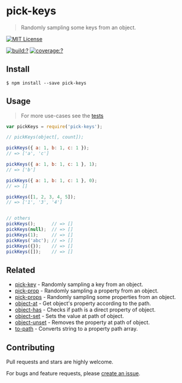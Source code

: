 # pick-keys

> Randomly sampling some keys from an object.


[![MIT License](https://img.shields.io/badge/license-MIT_License-green.svg?style=flat-square)](https://github.com/bubkoo/pick-keys/blob/master/LICENSE)

[![build:?](https://img.shields.io/travis/bubkoo/pick-keys/master.svg?style=flat-square)](https://travis-ci.org/bubkoo/pick-keys)
[![coverage:?](https://img.shields.io/coveralls/bubkoo/pick-keys/master.svg?style=flat-square)](https://coveralls.io/github/bubkoo/pick-keys)



## Install

```
$ npm install --save pick-keys 
```



## Usage

> For more use-cases see the [tests](https://github.com/bubkoo/pick-keys/blob/master/test/spec/index.js)

```js
var pickKeys = require('pick-keys');

// pickKeys(object[, count]);

pickKeys({ a: 1, b: 1, c: 1 });
// => ['a', 'c']

pickKeys({ a: 1, b: 1, c: 1 }, 1);
// => ['b']

pickKeys({ a: 1, b: 1, c: 1 }, 0);
// => []

pickKeys([1, 2, 3, 4, 5]);
// => ['1', '3', '4']


// others
pickKeys();      // => []
pickKeys(null);  // => []
pickKeys(1);     // => []
pickKeys('abc'); // => []
pickKeys({});    // => []
pickKeys([]);    // => []
```


## Related

- [pick-key](https://github.com/bubkoo/pick-key) - Randomly sampling a key from an object.
- [pick-prop](https://github.com/bubkoo/pick-prop) - Randomly sampling a property from an object.
- [pick-props](https://github.com/bubkoo/pick-props) - Randomly sampling some properties from an object.
- [object-at](https://github.com/bubkoo/object-at) - Get object's property according to the path.
- [object-has](https://github.com/bubkoo/object-has) - Checks if path is a direct property of object.
- [object-set](https://github.com/bubkoo/object-set) - Sets the value at path of object.
- [object-unset](https://github.com/bubkoo/object-unset) - Removes the property at path of object.
- [to-path](https://github.com/bubkoo/to-path) - Converts string to a property path array. 



## Contributing

Pull requests and stars are highly welcome.

For bugs and feature requests, please [create an issue](https://github.com/bubkoo/pick-keys/issues/new).
